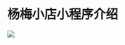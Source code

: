 # 杨梅小店小程序介绍

![](https://7166-qfarm-mp-test-8ef757-1258810866.tcb.qcloud.la/temp/%E6%9D%A8%E6%A2%85%E5%B0%8F%E5%BA%97PVC%E5%8D%A1%E7%89%87222.jpg?sign=d711ac1b1a6dacce5181d2c1684554b3&t=1560871636)